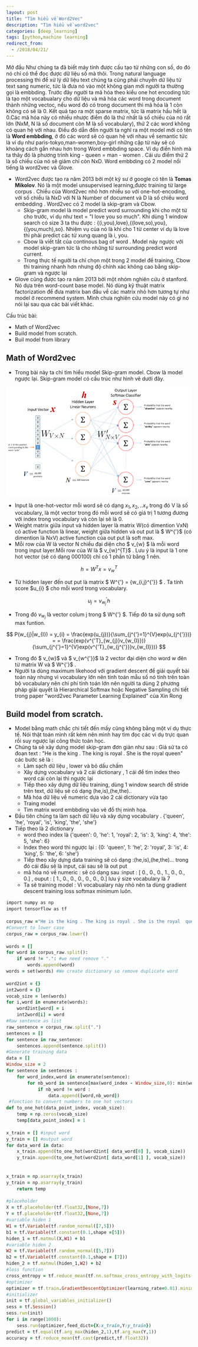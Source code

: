 ```yaml
---
layout: post
title: "Tìm hiểu về Word2Vec"
description: "Tìm hiểu về word2vec"
categories: [deep_learning]
tags: [python,machine learning]
redirect_from:
  - /2018/04/21/
---
```

Mở đầu
Như chúng ta đã biết máy tính được cấu tạo từ những con số, do đó nó chỉ có thể đọc được dữ liệu số mà thôi. Trong natural language processing
thì để xử lý dữ liệu text chúng ta cũng phải chuyển dữ liệu từ text sang numeric, tức là đưa nó vào một không gian mới người ta thường
gọi là embbding. Trước đây người ta mã hóa theo kiểu one hot encoding tức là tạo  một vocabualary cho dữ liệu và mã hóa các word trong document
thành những vectoc, nếu word đó có trong document thì mã hóa là 1 còn không có sẽ là 0. Kết quả tạo ra một sparse matrix, tức là matrix hầu hết 
là 0.Các mã hóa này có nhiều nhược điểm đó là thứ nhất là số chiều của nó rất lớn (NxM, N là số document còn M là số vocabulary), thứ 2 các word
không có quan hệ với nhau. Điều đó dẫn đến người ta nghĩ ra một model mới có tên là **Word embbding**, ở đó các word sẽ có quan hệ với nhau về semantic
tức là ví dụ như paris-tokyo,man-women,boy-girl những cặp từ này sẽ có khoảng cách gần nhau hơn trong Word embbding space. Ví dụ điển hình mà ta thây
đó là phương trình king - queen = man - women . Cái ưu điểm thứ 2 là số chiều của nó sẽ giảm chỉ còn NxD.
Word embbding có 2 model nổi tiếng là word2vec và Glove.
  * Word2vec được tạo ra năm 2013 bởi một kỹ sư ở google có tên là **Tomas Mikolov**. Nó là một model unsupervised learning,được training từ large corpus . Chiều của Word2vec nhỏ hơn nhiều so với one-hot-encoding, với số chiều là NxD với N là Number of document và D là số chiều word embedding . Word2vec có 2 model là skip-gram và Cbow.
      * Skip-gram model là model predict word surrounding khi cho một từ cho trước, ví dụ như text = "I love you so much". Khi dùng 1 window search có size 3 ta thu được  : {(i,you),love},{(love,so),you},{(you,much),so}. Nhiệm vụ của nó là khi cho 1 từ center ví dụ là love thì phải predict các từ xung quang là i, you.
      * Cbow là viết tắt của continous bag of word . Model này ngược với model skip-gram tức là cho những từ surrounding predict word current.
      * Trong thực tế người ta chỉ chọn một trong  2 model để training, Cbow thì training nhanh hơn nhưng độ chính xác không cao bằng skip-gram và ngược lại
 * Glove cũng được tạo ra năm 2013 bởi một nhóm nghiên cứu ở stanford. Nó dựa trên word-count base model. Nó dùng kỹ thuật matrix factorization để đưa matrix ban đầu về các matrix nhỏ hơn tương tự như model ở recommend system. Mình chưa nghiên cứu model này có gì nó nói lại sau qua các bài viết khác.
 
Cấu trúc bài:
  * Math of Word2vec 
  * Build model from scratch.
  * Buil model from library
## Math of Word2vec
* Trong bài này ta chỉ tìm hiểu model Skip-gram model. Cbow là model ngược lại. Skip-gram model có cấu trúc như hình vẽ dưới đây.

!["skip_gram](/assets/images/word2vec1.jpg)

* Input là one-hot-vector mỗi word sẽ có dạng ${x_{1},x_{2},..x_{v}}$ trong đó V là số vocabulary, là một vector trong đó mỗi word sẽ có
giá trị 1 tương đương với index trong vocabulary và còn lại sẽ là 0.
* Weight matrix giữa input và hidden layer là matrix W(có dimention VxN) có active function là linear, weight giữa hidden và out put là $ W^{'}$ (có dimention là NxV) active function của out put là soft max.
* Mỗi row của W là vector N chiều đại diện cho $ v_{w} $ là mỗi word trong input layer.Mỗi row của W là $ v_{w}^{T}$ . Lưu ý là input là 1 one hot vector (sẽ có dạng 000100) chỉ có 1 phần tử bằng 1 nên.

$$
h = W^{T}x = v_{w}^{T}
$$

* Từ hidden layer đến out put là matrix $ W^{'} = {w_{i,j}^{'}} $ . Ta tính score $u_{i} $ cho mỗi word trong vocabulary.

$$
u_{j} = v_{w_{j}}^{'}h
$$ 

* Trong đó $v_{w_{j}}$ là vector colum j trong $ W^{'} $. Tiếp đó ta sử dụng soft max funtion.

$$ 
P(w_{j}|w_{I}) = y_{i} = \frac{exp(u_{j})}{\sum_{j^{'}=1}^{V}exp(u_{j^{'}})} = = \frac{exp(v^{'T}_{w_{j}}v_{w_{I}})}{\sum_{j^{'}=1}^{V}exp(v^{'T}_{w_{j^{'}}}v_{w_{I}})}
$$

* Trong đó $ v_{w}$ và $ v_{w^{'}}$ là 2 vector đại diện cho word w đên từ matrix W và $ W^{'}$ .
* Người ta dùng maximum likehood với gradient descent để giải quyết bài toán này nhưng vì vocabulary lớn nên tính toán mẫu số nó tính trên toàn bộ vocabulary nên chi phí tính toán lớn nên người ta dùng 2 phương pháp giải quyết là Hierarchical Softmax hoặc Negative Sampling chi tiết trong paper "word2vec Parameter Learning Explained" của Xin Rong
## Build model from scratch.
* Model bằng math chắc chi tiết đến mấy cũng không bằng một ví dụ thực tế. Nói thật toán mình rất kém nên mình hay tìm đọc các ví dụ trực quan rồi suy ngược lại công thức toán học.
* Chúng ta sẽ xây dựng model skip-gram đơn giản như sau : Giả sử ta có đoạn text : "He is the king . The king is royal . She is the royal  queen" các bước sẽ là :
  * Làm sạch dữ liệu , lower và bỏ dấu chấm
  * Xây dựng vocabulary và 2 cái dictionary , 1 cái để tìm index theo word cái còn lại thì ngược lại
  * Tiếp theo xây dựng dữ liệu training, dùng 1 window search để stride trên text, dữ liệu sẽ có dạng  (he,is),(he,the)..
  * Mã hóa dữ liệu về numeric dựa vào 2 cái dictionary vừa tạo
  * Traing model
  * Tìm matrix word embbding vào vẽ đồ thị minh họa.
* Đầu tiên chúng ta làm sạch dữ liệu và xây dựng vocabulary . {'queen', 'he', 'royal', 'is', 'king', 'the', 'she'}
* Tiếp theo là 2 dictionary 
  * word theo index là {'queen': 0, 'he': 1, 'royal': 2, 'is': 3, 'king': 4, 'the': 5, 'she': 6}
  * Index theo word thì ngược lại : {0: 'queen', 1: 'he', 2: 'royal', 3: 'is', 4: 'king', 5: 'the', 6: 'she'}
  * Tiếp theo xây dựng data training sẽ có dạng :(he,is),(he,the)... trong đó cái đầu sẽ là input, cái sau sẽ là out put
  * mã hóa nó về numeric : sẽ có dạng sau :input : [ 0.,  0.,  0.,  1.,  0.,  0.,  0.] , ouput : [ 1.,  0.,  0.,  0.,  0.,  0.,  0.]
  lưu ý size vocabulary là 7
  * Ta sẽ training model : Vì vocabualary này nhỏ nên ta dùng gradient descent training loss softmax minimum luôn.

~~~ ruby
import numpy as np
import tensorflow as tf

corpus_raw ="He is the king . The king is royal . She is the royal  queen"
#Convert to lower case
corpus_raw = corpus_raw.lower()

words = []
for word in corpus_raw.split():
    if word != ".": #we need remove "."
        words.append(word)
words = set(words) #We create dictionary so remove duplicate word

word2int = {}
int2word = {}
vocab_size = len(words)
for i,word in enumerate(words):
    word2int[word] = i
    int2word[i] = word
#Raw sentence as list 
raw_sentence = corpus_raw.split(".")
sentences = []
for sentence in raw_sentence:
    sentences.append(sentence.split())
#Generate training data
data = []
Window_size = 2
for sentence in sentences :
    for word_index,word in enumerate(sentence):
        for nb_word in sentence[max(word_index - Window_size,0): min(word_index+ Window_size,len(sentence)) +1 ]:
            if nb_word != word :
                data.append([word,nb_word]) 
 #function to convert numbers to one hot vectors
def to_one_hot(data_point_index, vocab_size):
    temp = np.zeros(vocab_size)
    temp[data_point_index] = 1
    
x_train = [] #input word
y_train = [] #output word
for data_word in data:
    x_train.append(to_one_hot(word2int[ data_word[0] ], vocab_size))
    y_train.append(to_one_hot(word2int[ data_word[1] ], vocab_size))
  

x_train = np.asarray(x_train)
y_train = np.asarray(y_train)
    return temp  
    
#placeholder
X = tf.placeholder(tf.float32,[None,7])
Y = tf.placeholder(tf.float32,[None,7])
#variable hiden 1
W1 = tf.Variable(tf.random_normal([7,5]))
b1 = tf.Variable(tf.constant(0.1,shape =[5]))
hiden_1 = tf.matmul(X,W1) + b1
#variable hiden 2
W2 = tf.Variable(tf.random_normal([5,7]))
b2 = tf.Variable(tf.constant(0.1,shape = [7]))
hiden_2 = tf.matmul(hiden_1,W2) + b2
#loss function
cross_entropy = tf.reduce_mean(tf.nn.softmax_cross_entropy_with_logits(labels = Y,logits=hiden_2))
#optimizer
optimizer = tf.train.GradientDescentOptimizer(learning_rate=0.01).minimize(cross_entropy)
#initializer
init = tf.global_variables_initializer()
sess = tf.Session()
sess.run(init)
for i in range(1000):
    sess.run(optimizer,feed_dict={X:x_train,Y:y_train})
predict = tf.equal(tf.arg_max(hiden_2,1),tf.arg_max(Y,1))
accuracy = tf.reduce_mean(tf.cast(predict,tf.float32))
~~~
